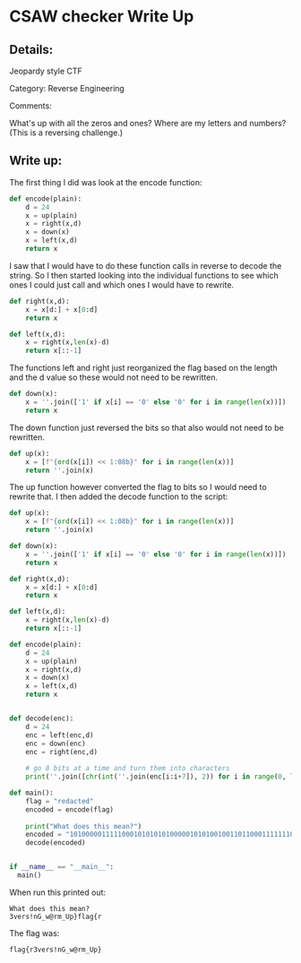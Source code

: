# CSAW checker Write Up

## Details:

Jeopardy style CTF

Category: Reverse Engineering

Comments:

What's up with all the zeros and ones? Where are my letters and numbers? (This is a reversing challenge.)

## Write up:

The first thing I did was look at the encode function:

```py
def encode(plain):
    d = 24
    x = up(plain)
    x = right(x,d)
    x = down(x)
    x = left(x,d)
    return x
```

I saw that I would have to do these function calls in reverse to decode the string. So I then started looking into the individual functions to see which ones I could just call and which ones I would have to rewrite.

```py
def right(x,d):
    x = x[d:] + x[0:d]
    return x

def left(x,d):
    x = right(x,len(x)-d)
    return x[::-1]
```

The functions left and right just reorganized the flag based on the length and the d value so these would not need to be rewritten.

```py
def down(x):
    x = ''.join(['1' if x[i] == '0' else '0' for i in range(len(x))])
    return x
```

The down function just reversed the bits so that also would not need to be rewritten.

```py
def up(x):
    x = [f"{ord(x[i]) << 1:08b}" for i in range(len(x))]
    return ''.join(x)
```

The up function however converted the flag to bits so I would need to rewrite that. I then added the decode function to the script:

```py
def up(x):
    x = [f"{ord(x[i]) << 1:08b}" for i in range(len(x))]
    return ''.join(x)

def down(x):
    x = ''.join(['1' if x[i] == '0' else '0' for i in range(len(x))])
    return x

def right(x,d):
    x = x[d:] + x[0:d]
    return x

def left(x,d):
    x = right(x,len(x)-d)
    return x[::-1]

def encode(plain):
    d = 24
    x = up(plain)
    x = right(x,d)
    x = down(x)
    x = left(x,d)
    return x


def decode(enc):
	d = 24
	enc = left(enc,d)
	enc = down(enc)
	enc = right(enc,d)
	
    # go 8 bits at a time and turn them into characters
	print(''.join([chr(int(''.join(enc[i:i+7]), 2)) for i in range(0, len(enc), 8)]))

def main():
    flag = "redacted"
    encoded = encode(flag)
    
    print("What does this mean?")
    encoded = "1010000011111000101010101000001010100100110110001111111010001000100000101000111011000100101111011001100011011000101011001100100010011001110110001001000010001100101111001110010011001100"
    decode(encoded)


if __name__ == "__main__":
  main()
```

When run this printed out:

```
What does this mean?
3vers!nG_w@rm_Up}flag{r
```

The flag was:

```
flag{r3vers!nG_w@rm_Up}
```